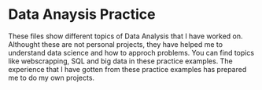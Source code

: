 # Data Anaysis Practice

These files show different topics of Data Analysis that I have worked on. Althought these are not personal projects, they have helped me to understand data science and how to approch problems. You can find topics like webscrapping, SQL and big data in these practice examples. The experience that I have gotten from these practice examples has prepared me to do my own projects.
